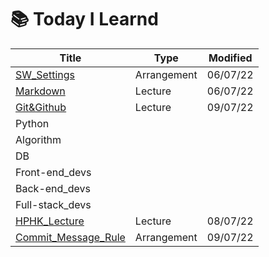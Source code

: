 # 📚 Today I Learnd



| Title                                           | Type        | Modified |
| ----------------------------------------------- | ----------- | -------- |
| [SW_Settings](./SW_Settings)                    | Arrangement | 06/07/22 |
| [Markdown](./Markdown/)                         | Lecture     | 06/07/22 |
| [Git&Github](./Git&Github/)                     | Lecture     | 09/07/22 |
| Python                                          |             |          |
| Algorithm                                       |             |          |
| DB                                              |             |          |
| Front-end_devs                                  |             |          |
| Back-end_devs                                   |             |          |
| Full-stack_devs                                 |             |          |
| [HPHK_Lecture](./HPHK_Lecture)                  | Lecture     | 08/07/22 |
| [Commit_Message_Rule](./Commit_Message_Rule.md) | Arrangement | 09/07/22 |




